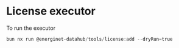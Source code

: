 # License executor

To run the executor

```powershell
bun nx run @energinet-datahub/tools/license:add --dryRun=true
```
